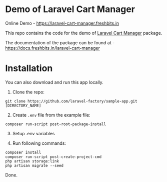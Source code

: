 # Demo of Laravel Cart Manager

Online Demo - https://laravel-cart-manager.freshbits.in

This repo contains the code for the demo of [Laravel Cart Manager](https://github.com/freshbitsweb/laravel-cart-manager) package.

The documentation of the package can be found at - https://docs.freshbits.in/laravel-cart-manager

# Installation

You can also download and run this app locally.

1) Clone the repo:
```
git clone https://github.com/laravel-factory/sample-app.git [DIRECTORY_NAME]
```

2) Create `.env` file from the example file:
```
composer run-script post-root-package-install
```

3) Setup .env variables

4) Run following commands:
```
composer install
composer run-script post-create-project-cmd
php artisan storage:link
php artisan migrate --seed
```

Done.
